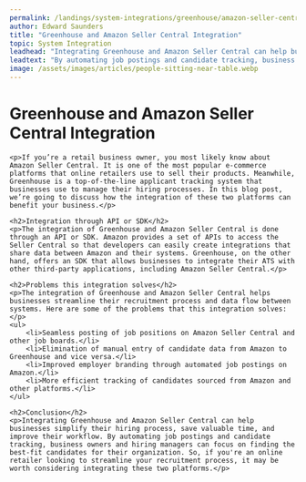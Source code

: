```yaml
---
permalink: /landings/system-integrations/greenhouse/amazon-seller-central
author: Edward Saunders
title: "Greenhouse and Amazon Seller Central Integration"
topic: System Integration
leadhead: "Integrating Greenhouse and Amazon Seller Central can help businesses simplify their hiring process, save valuable time, and improve their workflow"
leadtext: "By automating job postings and candidate tracking, business owners and hiring managers can focus on finding the best-fit candidates for their organization. So, if you're an online retailer looking to streamline your recruitment process, it may be worth considering integrating these two platforms."
image: /assets/images/articles/people-sitting-near-table.webp
---
```

<div class="arttext">	<h1>Greenhouse and Amazon Seller Central Integration</h1>

	<p>If you’re a retail business owner, you most likely know about Amazon Seller Central. It is one of the most popular e-commerce platforms that online retailers use to sell their products. Meanwhile, Greenhouse is a top-of-the-line applicant tracking system that businesses use to manage their hiring processes. In this blog post, we’re going to discuss how the integration of these two platforms can benefit your business.</p>

	<h2>Integration through API or SDK</h2>
	<p>The integration of Greenhouse and Amazon Seller Central is done through an API or SDK. Amazon provides a set of APIs to access the Seller Central so that developers can easily create integrations that share data between Amazon and their systems. Greenhouse, on the other hand, offers an SDK that allows businesses to integrate their ATS with other third-party applications, including Amazon Seller Central.</p>

	<h2>Problems this integration solves</h2>
	<p>The integration of Greenhouse and Amazon Seller Central helps businesses streamline their recruitment process and data flow between systems. Here are some of the problems that this integration solves:</p>
	<ul>
		<li>Seamless posting of job positions on Amazon Seller Central and other job boards.</li>
		<li>Elimination of manual entry of candidate data from Amazon to Greenhouse and vice versa.</li>
		<li>Improved employer branding through automated job postings on Amazon.</li>
		<li>More efficient tracking of candidates sourced from Amazon and other platforms.</li>
	</ul>

	<h2>Conclusion</h2>
	<p>Integrating Greenhouse and Amazon Seller Central can help businesses simplify their hiring process, save valuable time, and improve their workflow. By automating job postings and candidate tracking, business owners and hiring managers can focus on finding the best-fit candidates for their organization. So, if you're an online retailer looking to streamline your recruitment process, it may be worth considering integrating these two platforms.</p>
</div>